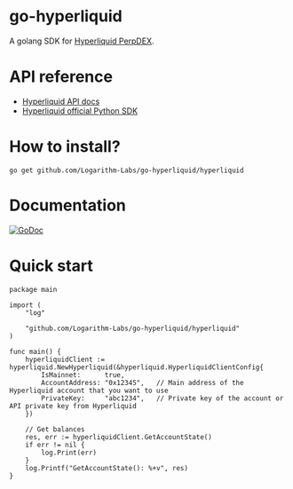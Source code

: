 # go-hyperliquid
 A golang SDK for [Hyperliquid PerpDEX](https://hyperliquid.xyz/).

# API reference
- [Hyperliquid API docs](https://hyperliquid.gitbook.io/hyperliquid-docs/for-developers/api)
- [Hyperliquid official Python SDK](https://github.com/hyperliquid-dex/hyperliquid-python-sdk)

# How to install?
```
go get github.com/Logarithm-Labs/go-hyperliquid/hyperliquid
```

# Documentation

[![GoDoc](https://godoc.org/github.com/adshao/go-binance?status.svg)](https://pkg.go.dev/github.com/Logarithm-Labs/go-hyperliquid/hyperliquid#section-documentation)


# Quick start
```
package main

import (
	"log"

	"github.com/Logarithm-Labs/go-hyperliquid/hyperliquid"
)

func main() {
	hyperliquidClient := hyperliquid.NewHyperliquid(&hyperliquid.HyperliquidClientConfig{
		IsMainnet:      true,
		AccountAddress: "0x12345",   // Main address of the Hyperliquid account that you want to use
		PrivateKey:     "abc1234",   // Private key of the account or API private key from Hyperliquid
	})

	// Get balances
	res, err := hyperliquidClient.GetAccountState()
	if err != nil {
		log.Print(err)
	}
	log.Printf("GetAccountState(): %+v", res)
}
```
